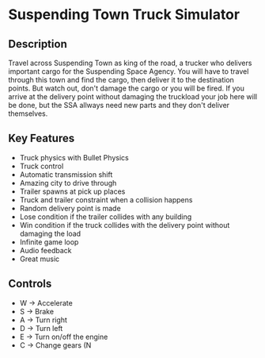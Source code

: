 # Suspending Town Truck Simulator

## Description

Travel across Suspending Town as king of the road, a trucker who delivers important cargo for the Suspending Space Agency.
You will have to travel through this town and find the cargo, then deliver it to the destination points. 
But watch out, don't damage the cargo or you will be fired.
If you arrive at the delivery point without damaging the truckload your job here will be done, but the SSA allways need new parts and they don't deliver themselves.

## Key Features

  - Truck physics with Bullet Physics
  - Truck control
  - Automatic transmission shift
  - Amazing city to drive through
  - Trailer spawns at pick up places
  - Truck and trailer constraint when a collision happens
  - Random delivery point is made
  - Lose condition if the trailer collides with any building
  - Win condition if the truck collides with the delivery point without damaging the load
  - Infinite game loop
  - Audio feedback
  - Great music
  
## Controls

  - W -> Accelerate
  - S -> Brake
  - A -> Turn right
  - D -> Turn left
  - E -> Turn on/off the engine
  - C -> Change gears (N
